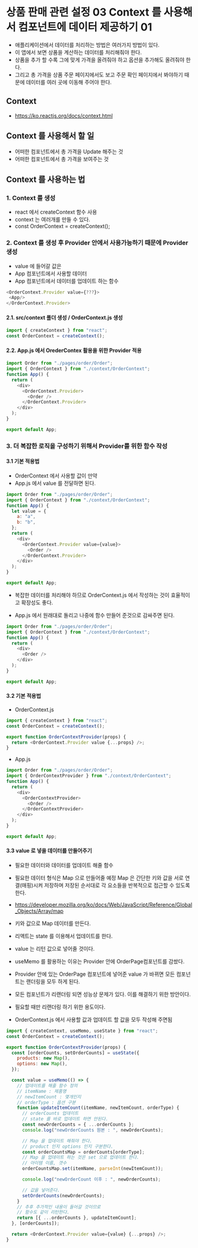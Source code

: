# 상품 판매 관련 설정 03 Context 를 사용해서 컴포넌트에 데이터 제공하기 01

- 애플리케이션에서 데이터를 처리하는 방법은 여러가지 방법이 있다.
- 이 앱에서 보면 상품을 계산하는 데이터를 처리해줘야 한다.
- 상품을 추가 할 수록 그에 맞게 가격을 올려줘야 하고 옵션을 추가해도 올려줘야 한다.
- 그리고 총 가격을 상품 주문 페이지에서도 보고 주문 확인 페이지에서 봐야하기 때문에 데이터를 여러 곳에 이동해 주어야 한다.

## Context

- https://ko.reactjs.org/docs/context.html

## Context 를 사용해서 할 일

- 어떠한 컴포넌트에서 총 가격을 Update 해주는 것
- 어떠한 컴포넌트에서 총 가격을 보여주는 것

## Context 를 사용하는 법

### 1. Context 를 생성

- react 에서 createContext 함수 사용
- context 는 여러개를 만들 수 있다.
- const OrderContext = createContext();

### 2. Context 를 생성 후 Provider 안에서 사용가능하기 때문에 Provider 생성

- value 에 들어갈 값은
- App 컴포넌트에서 사용할 데이터
- App 컴포넌트에서 데이터를 업데이트 하는 함수

```js
<OrderContext.Provider value={???}>
 <App/>
</OrderContext.Provider>
```

#### 2.1. src/context 폴더 생성 / OrderContext.js 생성

```js
import { createContext } from "react";
const OrderContext = createContext();
```

#### 2.2. App.js 에서 OrederContex 활용을 위한 Provider 적용

```js
import Order from "./pages/order/Order";
import { OrderContext } from "./context/OrderContext";
function App() {
  return (
    <div>
      <OrderContext.Provider>
        <Order />
      </OrderContext.Provider>
    </div>
  );
}

export default App;
```

### 3. 더 복잡한 로직을 구성하기 위해서 Provider를 위한 함수 작성

#### 3.1 기본 적용법

- OrderContext 에서 사용할 값이 만약
- App.js 에서 value 를 전달하면 된다.

```js
import Order from "./pages/order/Order";
import { OrderContext } from "./context/OrderContext";
function App() {
  let value = {
    a: "a",
    b: "b",
  };
  return (
    <div>
      <OrderContext.Provider value={value}>
        <Order />
      </OrderContext.Provider>
    </div>
  );
}

export default App;
```

- 복잡한 데이터를 처리해야 하므로 OrderContext.js 에서 작성하는 것이 효율적이고 확장성도 좋다.

- App.js 에서 원래대로 돌리고 나중에 함수 만들어 준것으로 감싸주면 된다.

```js
import Order from "./pages/order/Order";
import { OrderContext } from "./context/OrderContext";
function App() {
  return (
    <div>
      <Order />
    </div>
  );
}

export default App;
```

#### 3.2 기본 적용법

- OrderContext.js

```js
import { createContext } from "react";
const OrderContext = createContext();

export function OrderContextProvider(props) {
  return <OrderContext.Provider value {...props} />;
}
```

- App.js

```js
import Order from "./pages/order/Order";
import { OrderContextProvider } from "./context/OrderContext";
function App() {
  return (
    <div>
      <OrderContextProvider>
        <Order />
      </OrderContextProvider>
    </div>
  );
}

export default App;
```

#### 3.3 value 로 넣을 데이터를 만들어주기

- 필요한 데이터와 데이터를 업데이트 해줄 함수
- 필요한 데이터 형식은 Map 으로 만들어줄 예정
  Map 은 간단한 키와 값을 서로 연결(매핑)시켜 저장하며 저장된 순서대로 각 요소들을 반복적으로 접근할 수 있도록 한다.
- https://developer.mozilla.org/ko/docs/Web/JavaScript/Reference/Global_Objects/Array/map
- 키와 값으로 Map 데이터를 만든다.
- 리액트는 state 를 이용해서 업데이트를 한다.
- value 는 리턴 값으로 넣어줄 것이다.
- useMemo 를 활용하는 이유는 Provider 안에 OrderPage컴포넌트를 감쌌다.
- Provider 안에 있는 OrderPage 컴포넌트에 넣어준 value 가 바뀌면 모든 컴포넌트는 랜더링을 모두 하게 된다.
- 모든 컴포넌트가 리랜더링 되면 성능상 문제가 있다. 이를 해결하기 위한 방안이다.
- 필요할 때만 리랜더링 하기 위한 용도이다.

- OrderContext.js 에서 사용할 값과 업데이트 할 값을 모두 작성해 주면됨

```js
import { createContext, useMemo, useState } from "react";
const OrderContext = createContext();

export function OrderContextProvider(props) {
  const [orderCounts, setOrderCounts] = useState({
    products: new Map(),
    options: new Map(),
  });

  const value = useMemo(() => {
    // 업데이트를 해줄 함수 정의
    // itemName : 제품명
    // newItemCount : 몇개인지
    // orderType : 옵션 구분
    function updateItemCount(itemName, newItemCount, orderType) {
      // orderCounts 업데이트
      // state 를 바로 업데이트 하면 안된다.
      const newOrderCounts = { ...orderCounts };
      console.log("newOrderCounts 원본 : ", newOrderCounts);

      // Map 을 업데이트 해줘야 한다.
      // product 인지 options 인지 구분한다.
      const orderCountsMap = orderCounts[orderType];
      // Map 을 업데이트 하는 것은 set 으로 업데이트 한다.
      // 아이템 이름, 갯수
      orderCountsMap.set(itemName, parseInt(newItemCount));

      console.log("newOrderCount 이후 : ", newOrderCounts);

      // 값을 넣어준다.
      setOrderCounts(newOrderCounts);
    }
    // 추후 추가적인 내용이 들어갈 것이므로
    // 함수도 같이 리턴한다.
    return [{ ...orderCounts }, updateItemCount];
  }, [orderCounts]);

  return <OrderContext.Provider value={value} {...props} />;
}
```
